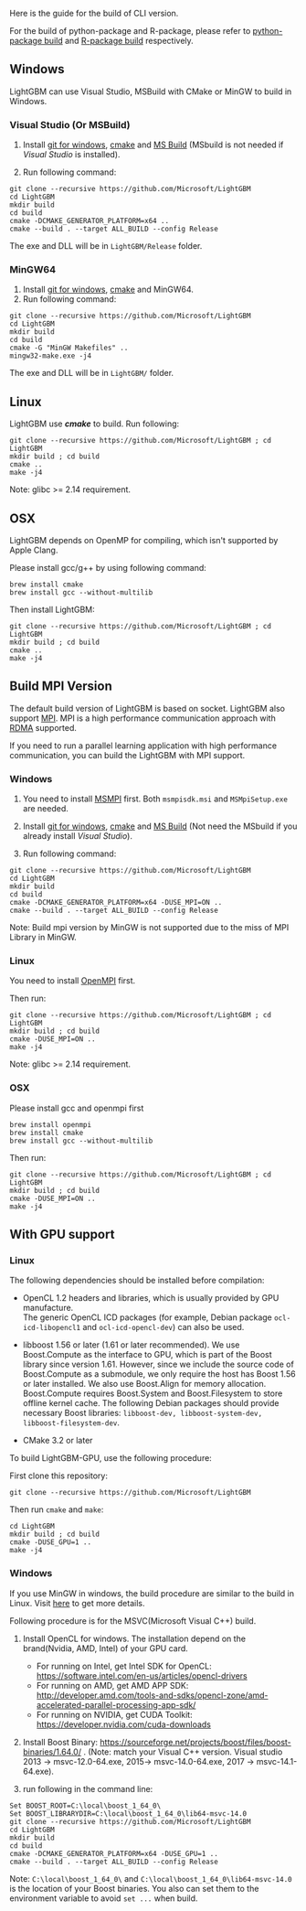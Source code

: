 Here is the guide for the build of CLI version.

For the build of python-package and R-package, please refer to [python-package build](https://github.com/Microsoft/LightGBM/tree/master/python-package) and [R-package build](https://github.com/Microsoft/LightGBM/tree/master/R-package) respectively.

## Windows

LightGBM can use Visual Studio, MSBuild with CMake or MinGW to build in Windows.

### Visual Studio (Or MSBuild)

1. Install [git for windows](https://git-scm.com/download/win), [cmake](https://cmake.org/) and [MS Build](https://www.visualstudio.com/downloads/#build-tools-for-visual-studio-2017) (MSbuild is not needed if *Visual Studio* is installed).

2. Run following command:

```
git clone --recursive https://github.com/Microsoft/LightGBM
cd LightGBM
mkdir build
cd build
cmake -DCMAKE_GENERATOR_PLATFORM=x64 ..
cmake --build . --target ALL_BUILD --config Release
```

The exe and DLL will be in ```LightGBM/Release``` folder.

### MinGW64

1. Install [git for windows](https://git-scm.com/download/win), [cmake](https://cmake.org/) and MinGW64.
2. Run following command:
```
git clone --recursive https://github.com/Microsoft/LightGBM
cd LightGBM
mkdir build
cd build
cmake -G "MinGW Makefiles" ..
mingw32-make.exe -j4
```

The exe and DLL will be in ```LightGBM/``` folder.

## Linux

LightGBM use ***cmake*** to build. Run following: 

```
git clone --recursive https://github.com/Microsoft/LightGBM ; cd LightGBM
mkdir build ; cd build
cmake .. 
make -j4
```

Note: glibc >= 2.14 requirement.

## OSX

LightGBM depends on OpenMP for compiling, which isn't supported by Apple Clang.

Please install gcc/g++ by using following command:

```
brew install cmake
brew install gcc --without-multilib
```

Then install LightGBM:
```
git clone --recursive https://github.com/Microsoft/LightGBM ; cd LightGBM
mkdir build ; cd build
cmake .. 
make -j4 
```

## Build MPI Version

The default build version of LightGBM is based on socket. LightGBM also support [MPI](https://en.wikipedia.org/wiki/Message_Passing_Interface). MPI is a high performance communication approach with [RDMA](https://en.wikipedia.org/wiki/Remote_direct_memory_access) supported. 

If you need to run a parallel learning application with high performance communication, you can build the LightGBM with MPI support.

### Windows

1. You need to install [MSMPI](https://www.microsoft.com/en-us/download/details.aspx?id=49926) first. Both ```msmpisdk.msi``` and ```MSMpiSetup.exe``` are needed.

3. Install [git for windows](https://git-scm.com/download/win), [cmake](https://cmake.org/) and [MS Build](https://www.visualstudio.com/downloads/#build-tools-for-visual-studio-2017) (Not need the MSbuild if you already install *Visual Studio*).

3. Run following command:

```
git clone --recursive https://github.com/Microsoft/LightGBM
cd LightGBM
mkdir build
cd build
cmake -DCMAKE_GENERATOR_PLATFORM=x64 -DUSE_MPI=ON ..
cmake --build . --target ALL_BUILD --config Release
```

Note: Build mpi version by MinGW is not supported due to the miss of MPI Library in MinGW.

### Linux

You need to install [OpenMPI](https://www.open-mpi.org/) first.

Then run:

```
git clone --recursive https://github.com/Microsoft/LightGBM ; cd LightGBM
mkdir build ; cd build
cmake -DUSE_MPI=ON .. 
make -j4 
```

Note: glibc >= 2.14 requirement.

### OSX

Please install gcc and openmpi first
```
brew install openmpi 
brew install cmake
brew install gcc --without-multilib
```

Then run:
```
git clone --recursive https://github.com/Microsoft/LightGBM ; cd LightGBM
mkdir build ; cd build
cmake -DUSE_MPI=ON .. 
make -j4 
```

## With GPU support

### Linux

The following dependencies should be installed before compilation:

- OpenCL 1.2 headers and libraries, which is usually provided by GPU manufacture.  
  The generic OpenCL ICD packages (for example, Debian package
  `ocl-icd-libopencl1` and `ocl-icd-opencl-dev`) can also be used.

- libboost 1.56 or later (1.61 or later recommended). We use Boost.Compute as
  the interface to GPU, which is part of the Boost library since version 1.61.
  However, since we include the source code of Boost.Compute as a submodule, we
  only require the host has Boost 1.56 or later installed. We also use
  Boost.Align for memory allocation. Boost.Compute requires Boost.System
  and Boost.Filesystem to store offline kernel cache. The following Debian 
  packages should provide necessary Boost libraries: 
  `libboost-dev, libboost-system-dev, libboost-filesystem-dev`.

- CMake 3.2 or later

To build LightGBM-GPU, use the following procedure:

First clone this repository:

```
git clone --recursive https://github.com/Microsoft/LightGBM
```

Then run `cmake` and `make`:

```
cd LightGBM
mkdir build ; cd build
cmake -DUSE_GPU=1 .. 
make -j4 
```

### Windows

If you use MinGW in windows, the build procedure are similar to the build in Linux. Visit [here](https://github.com/Microsoft/LightGBM/blob/master/docs/GPU-Windows.md) to get more details.


Following procedure is for the MSVC(Microsoft Visual C++) build. 

1. Install OpenCL for windows. The installation depend on the brand(Nvidia, AMD, Intel) of your GPU card. 

    * For running on Intel, get Intel SDK for OpenCL: https://software.intel.com/en-us/articles/opencl-drivers
    * For running on AMD, get AMD APP SDK: http://developer.amd.com/tools-and-sdks/opencl-zone/amd-accelerated-parallel-processing-app-sdk/
    * For running on NVIDIA, get CUDA Toolkit: https://developer.nvidia.com/cuda-downloads

2. Install Boost Binary: https://sourceforge.net/projects/boost/files/boost-binaries/1.64.0/ .
   (Note: match your Visual C++ version.  Visual studio 2013 -> msvc-12.0-64.exe, 2015-> msvc-14.0-64.exe, 2017 -> msvc-14.1-64.exe). 
3. run following in the command line:
```
Set BOOST_ROOT=C:\local\boost_1_64_0\
Set BOOST_LIBRARYDIR=C:\local\boost_1_64_0\lib64-msvc-14.0
git clone --recursive https://github.com/Microsoft/LightGBM
cd LightGBM
mkdir build
cd build
cmake -DCMAKE_GENERATOR_PLATFORM=x64 -DUSE_GPU=1 ..
cmake --build . --target ALL_BUILD --config Release
```
Note: `C:\local\boost_1_64_0\` and `C:\local\boost_1_64_0\lib64-msvc-14.0` is the location of your Boost binaries. You also can set them to the environment variable to avoid `set ...` when build. 

